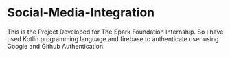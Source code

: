 # Social-Media-Integration
This is the Project Developed for The Spark Foundation Internship. So I have used Kotlin programming language and firebase to authenticate user using Google and Github Authentication.
